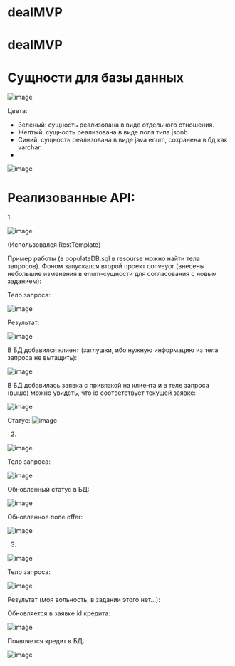 # dealMVP

# dealMVP

<h1>Сущности для базы данных</h1>

![image](https://github.com/Sermjazhko/dealMVP/assets/43463670/aa21de4c-5b04-4af6-b608-ba479300e24f)


Цвета:
- Зеленый: сущность реализована в виде отдельного отношения.
- Желтый: сущность реализована в виде поля типа jsonb.
- Синий: сущность реализована в виде java enum, сохранена в бд как varchar.
- 

![image](https://github.com/Sermjazhko/dealMVP/assets/43463670/df7c9366-f71e-4643-b929-0697d8b34361)


<h1>Реализованные API: </h1>
1.

 ![image](https://github.com/Sermjazhko/dealMVP/assets/43463670/fb4cffb5-c1b4-4822-825a-c781304c7964)



(Использовался RestTemplate)

Пример работы (в populateDB.sql в resourse можно найти тела запросов). Фоном запускался второй проект conveyor (внесены небольшие изменения в enum-сущности для согласования с новым заданием): 

Тело запроса:

![image](https://github.com/Sermjazhko/dealMVP/assets/43463670/8c8c6952-a86a-499e-8340-d4a64f55f0bf)


Результат: 

![image](https://github.com/Sermjazhko/dealMVP/assets/43463670/de71083e-bda1-4bbe-88b5-9f65468093b9)


В БД добавился клиент (заглушки, ибо нужную информацию из тела запроса не вытащить): 

![image](https://github.com/Sermjazhko/dealMVP/assets/43463670/1251ce95-c344-4406-8890-a4cee1114a0b)


В БД добавилась заявка с привязкой на клиента и в теле запроса (выше) можно увидеть, что id соответствует текущей заявке: 

![image](https://github.com/Sermjazhko/dealMVP/assets/43463670/04627d61-0047-4aa4-a5d7-c275c9561410)


Статус: 
![image](https://github.com/Sermjazhko/dealMVP/assets/43463670/331377b0-cf25-4ffe-9f3e-a1ed0adb4fa9)


2. 

![image](https://github.com/Sermjazhko/dealMVP/assets/43463670/c61ff496-3f2d-402a-a347-26bc29df4ee3)


Тело запроса:

![image](https://github.com/Sermjazhko/dealMVP/assets/43463670/58beb37c-1a2b-47a2-904a-31e95f7ef817)


Обновленный статус в БД: 

![image](https://github.com/Sermjazhko/dealMVP/assets/43463670/3d1ca583-1855-4c29-9dcf-f8a6b75bbd1b)


Обновленное поле offer:

![image](https://github.com/Sermjazhko/dealMVP/assets/43463670/d8bdd6eb-df20-4b42-acee-a5d96f9882aa)


3.

![image](https://github.com/Sermjazhko/dealMVP/assets/43463670/e488155f-cf39-4aab-894e-c0474571e5d8)


Тело запроса:

![image](https://github.com/Sermjazhko/dealMVP/assets/43463670/b98e9467-d081-4522-bd03-765ee78be364)


Результат (моя вольность, в задании этого нет...): 

Обновляется в заявке id кредита:

![image](https://github.com/Sermjazhko/dealMVP/assets/43463670/81b7f89c-823f-47a6-aff0-8cb281808699)


Появляется кредит в БД: 

![image](https://github.com/Sermjazhko/dealMVP/assets/43463670/82f502b6-945f-4f1c-a8e1-f21074e159e0)




